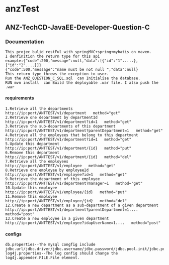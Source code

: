 # anzTest
## ANZ-TechCD-JavaEE-Developer-Question-C

### Documentation

    This projec bulid restFul with springMVC+spring+mybatis on maven.
    I denfinition the return type for this api
    example:{"code":200,"message":null,"data":[{"id":"1".....},{"id":"2"....}]}
    {"code":500,"message":"name must be not null ","data":null}
    This return type throws the exception to user.
    Run the ANZ_QUESTION_C_SQL.sql  can Initialise the database.
    RUN mvn install  can Build the deployable .war file. I also push the .war
    
    
    
#### requirements
    1.Retrieve all the departments
    http://ip:port/ANTTEST/v1/department   method="get"
    2.Retrieve one department by departmentId
    http://ip:port/ANTTEST/v1/department?id=1   method="get"
    3.Retrieve the sub-departments of this department
    http://ip:port/ANTTEST/v1/department?parentDepartment=1   method="get"
    4.Retrieve all the employees that belong to this department
    http://ip:port/ANTTEST/v1/department?id=1   method="get" 
    5.Update this department
    http://ip:port/ANTTEST/v1/department/{id}   method="put"
    6.Remove this department
    http://ip:port/ANTTEST/v1/department/{id}   method="del"
    7.Retrieve all the employees
    http://ip:port/ANTTEST/v1/employee   method="get"
    8.Retrieve one employee by employeeId
    http://ip:port/ANTTEST/v1/employee?id=1   method="get"
    9.Retrieve the department of this employee
    http://ip:port/ANTTEST/v1/department?manager=1   method="get"
    10.Update this employee
    http://ip:port/ANTTEST/v1/employee/{id}   method="put"
    11.Remove this employee
    http://ip:port/ANTTEST/v1/employee/{id}   method="del"
    12.Create a new department as a sub-department of a given department
    http://ip:port/ANTTEST/v1/department?parentDepartment=1....   method="post"
    13.Create a new employee in a given department
    http://ip:port/ANTTEST/v1/employee?idapUserName=1....   method="post"
    
#### configs
    db.properties--The mysql congfig include jdbc.url/jdbc.driver/jdbc.username/jdbc.password/jdbc.pool.init/jdbc.pool.minIdle/jdbc.pool.maxActive
    log4j.properties--The log config should change the log4j.appender.FILE.File element.
    
     
   
   
   
